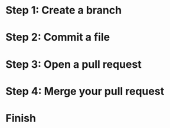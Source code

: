 # Step 1: Create a branch
# Step 2: Commit a file
# Step 3: Open a pull request
# Step 4: Merge your pull request
# Finish
